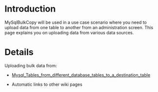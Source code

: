 # Introduction #

MySqlBulkCopy will be used in a use case scenario where you need to upload data from one table to another from an administration screen. This page explains you on uploading data from various data sources.

# Details #

Uploading bulk data from:
  * [Mysql\_Tables\_from\_different\_database\_tables\_to\_a\_destination\_table](Mysql_Tables_from_different_database_tables_to_a_destination_table.md)

  * Automatic links to other wiki pages